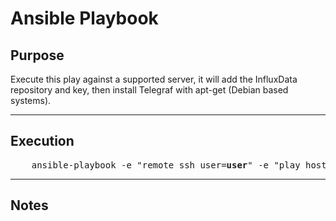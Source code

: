 # Ansible Playbook



## Purpose
  Execute this play against a supported server, it will add the InfluxData repository and key, then install Telegraf with apt-get (Debian based systems).
  
----

## Execution
<pre>
    ansible-playbook -e "remote_ssh_user=<b>user</b>" -e "play_hosts=<b>ALL</b>" add_ansible_user.yaml 
</pre>

----

## Notes

